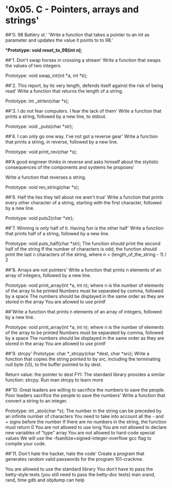 # '0x05. C - Pointers, arrays and strings'
##'0. 98 Battery st.'
'Write a function that takes a pointer to an int as parameter and updates the value it points to to 98.'

***Prototype: void reset_to_98(int *n);***

##'1. Don't swap horses in crossing a stream'
Write a function that swaps the values of two integers.

Prototype: void swap_int(int *a, int *b);

##'2. This report, by its very length, defends itself against the risk of being read'
Write a function that returns the length of a string.

Prototype: int _strlen(char *s);

##'3. I do not fear computers. I fear the lack of them'
Write a function that prints a string, followed by a new line, to stdout.

Prototype: void _puts(char *str);

##'4. I can only go one way. I've not got a reverse gear'
Write a function that prints a string, in reverse, followed by a new line.

Prototype: void print_rev(char *s);

##'A good engineer thinks in reverse and asks himself about the stylistic consequences of the components and systems he proposes'

Write a function that reverses a string.

Prototype: void rev_string(char *s);

##'6. Half the lies they tell about me aren't true'
Write a function that prints every other character of a string, starting with the first character, followed by a new line.

Prototype: void puts2(char *str);

##'7. Winning is only half of it. Having fun is the other half'
Write a function that prints half of a string, followed by a new line.

Prototype: void puts_half(char *str);
The function should print the second half of the string
If the number of characters is odd, the function should print the last n characters of the string, where n = (length_of_the_string - 1) / 2

##'8. Arrays are not pointers'
Write a function that prints n elements of an array of integers, followed by a new line.

Prototype: void print_array(int *a, int n);
where n is the number of elements of the array to be printed
Numbers must be separated by comma, followed by a space
The numbers should be displayed in the same order as they are stored in the array
You are allowed to use printf

##'Write a function that prints n elements of an array of integers, followed by a new line.

Prototype: void print_array(int *a, int n);
where n is the number of elements of the array to be printed
Numbers must be separated by comma, followed by a space
The numbers should be displayed in the same order as they are stored in the array
You are allowed to use printf

##'9. strcpy'
Prototype: char *_strcpy(char *dest, char *src);
Write a function that copies the string pointed to by src, including the terminating null byte (\0), to the buffer pointed to by dest.

Return value: the pointer to dest
FYI: The standard library provides a similar function: strcpy. Run man strcpy to learn more

##'10. Great leaders are willing to sacrifice the numbers to save the people. Poor leaders sacrifice the people to save the numbers'
Write a function that convert a string to an integer.

Prototype: int _atoi(char *s);
The number in the string can be preceded by an infinite number of characters
You need to take into account all the - and + signs before the number
If there are no numbers in the string, the function must return 0
You are not allowed to use long
You are not allowed to declare new variables of “type” array
You are not allowed to hard-code special values
We will use the -fsanitize=signed-integer-overflow gcc flag to compile your code.

##'11. Don't hate the hacker, hate the code'
Create a program that generates random valid passwords for the program 101-crackme.

You are allowed to use the standard library
You don’t have to pass the betty-style tests (you still need to pass the betty-doc tests)
man srand, rand, time
gdb and objdump can help

##
